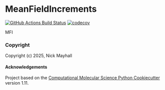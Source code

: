 MeanFieldIncrements
==============================
[//]: # (Badges)
[![GitHub Actions Build Status](https://github.com/nmayhall-vt/meanfieldincrements/workflows/CI/badge.svg)](https://github.com/nmayhall-vt/meanfieldincrements/actions?query=workflow%3ACI)
[![codecov](https://codecov.io/gh/nmayhall-vt/MeanFieldIncrements/branch/main/graph/badge.svg)](https://codecov.io/gh/nmayhall-vt/MeanFieldIncrements/branch/main)


MFI

### Copyright

Copyright (c) 2025, Nick Mayhall


#### Acknowledgements
 
Project based on the 
[Computational Molecular Science Python Cookiecutter](https://github.com/molssi/cookiecutter-cms) version 1.11.

